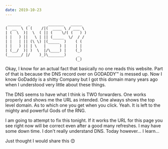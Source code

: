 ```yaml
---
date: 2019-10-23
---
```


	 ______   _        _______   _____
	(  __  \ ( (    /|(  ____ \ / ___ \
	| (  \  )|  \  ( || (    \/( (   ) )
	| |   ) ||   \ | || (_____  \/  / /
	| |   | || (\ \) |(_____  )    ( (
	| |   ) || | \   |      ) |    | |
	| (__/  )| )  \  |/\____) |    (_)
	(______/ |/    )_)\_______)     _
							       (_)

Okay, I know for an actual fact that basically no one reads this website. Part of that is because the DNS record over on GODADDY™ is messed up. Now I know GoDaddy is a shitty Company but I got this domain many years ago when I understood very little about these things.

The DNS seems to have what I think is TWO forwarders. One works properly and shows me the URL as intended. One always shows the top level domain. As to which one you get when you click. Yeah. It is left to the mighty and powerful Gods of the RNG.

I am going to attempt to fix this tonight. If it works the URL for this page you see right now will be correct even after a good many refreshes. I may have some down time. I don't really understand DNS. Today however... I learn...

Just thought I would share this 😊
